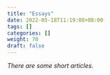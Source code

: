 ```yaml
---
title: "Essays"
date: 2022-05-18T11:19:08+08:00
tags: []
categories: []
weight: 70
draft: false
---
```


<!--more-->

*There are some short articles.*
